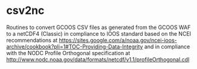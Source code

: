# csv2nc
Routines to convert  GCOOS CSV files as generated from the GCOOS WAF to a netCDF4 (Classic) in compliance to IOOS standard based on the NCEI recommendations at https://sites.google.com/a/noaa.gov/ncei-ioos-archive/cookbook?pli=1#TOC-Providing-Data-Integrity and in compliance with the NODC Profile Orthogonal specification at http://www.nodc.noaa.gov/data/formats/netcdf/v1.1/profileOrthogonal.cdl


